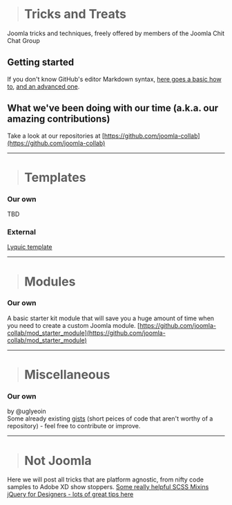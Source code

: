> # Tricks and Treats
Joomla tricks and techniques, freely offered by members of the Joomla Chit Chat Group

## Getting started

If you don't know GitHub's editor Markdown syntax, [here goes a basic how to](https://guides.github.com/features/mastering-markdown), [and an advanced one](https://help.github.com/articles/basic-writing-and-formatting-syntax).

## What we've been doing with our time (a.k.a. our amazing contributions)

Take a look at our repositories at [https://github.com/joomla-collab](https://github.com/joomla-collab)

--------------------

> # Templates  

### Our own

TBD

### External

[Lyquic template](https://github.com/Lyquix/tpl_lyquix)

--------------------

> # Modules

### Our own

A basic starter kit module that will save you a huge amount of time when you need to create a custom Joomla module.
[https://github.com/joomla-collab/mod_starter_module](https://github.com/joomla-collab/mod_starter_module)

--------------------

> # Miscellaneous

### Our own

by @uglyeoin  
Some already existing [gists](https://gist.github.com/uglyeoin) (short peices of code that aren't worthy of a repository) - feel free to contribute or improve.

--------------------

> # Not Joomla

Here we will post all tricks that are platform agnostic, from nifty code samples to Adobe XD show stoppers.
[Some really helpful SCSS Mixins](https://engageinteractive.co.uk/blog/top-10-scss-mixins)
[jQuery for Designers - lots of great tips here](http://jqueryfordesigners.com/media/debuggers.mp4)
